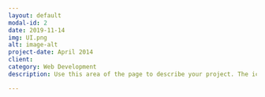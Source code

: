 ```yaml
---
layout: default
modal-id: 2
date: 2019-11-14
img: UI.png
alt: image-alt
project-date: April 2014
client: 
category: Web Development
description: Use this area of the page to describe your project. The icon above is part of a free icon set by <a href="https://sellfy.com/p/8Q9P/jV3VZ/">Flat Icons</a>. On their website, you can download their free set with 16 icons, or you can purchase the entire set with 146 icons for only $12!

---
```

